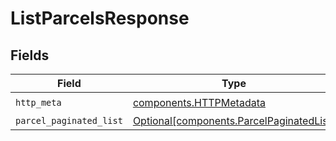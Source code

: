 # ListParcelsResponse


## Fields

| Field                                                                                      | Type                                                                                       | Required                                                                                   | Description                                                                                |
| ------------------------------------------------------------------------------------------ | ------------------------------------------------------------------------------------------ | ------------------------------------------------------------------------------------------ | ------------------------------------------------------------------------------------------ |
| `http_meta`                                                                                | [components.HTTPMetadata](../../models/components/httpmetadata.md)                         | :heavy_check_mark:                                                                         | N/A                                                                                        |
| `parcel_paginated_list`                                                                    | [Optional[components.ParcelPaginatedList]](../../models/components/parcelpaginatedlist.md) | :heavy_minus_sign:                                                                         | N/A                                                                                        |